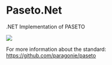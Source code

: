 # Paseto.Net
.NET Implementation of PASETO

![](https://ci.appveyor.com/api/projects/status/q8oefx7i9yix53m9/branch/master?svg=true)

For more information about the standard: https://github.com/paragonie/paseto
